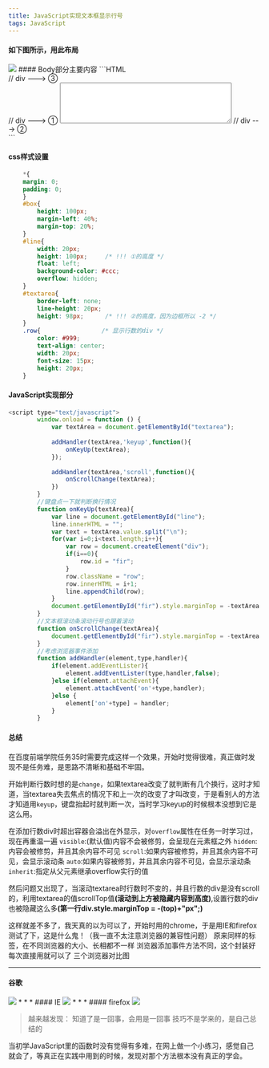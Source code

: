 ```yaml
---
title: JavaScript实现文本框显示行号
tags: JavaScript
---
```


#### 如下图所示，用此布局
<img src="http://7xslws.com1.z0.glb.clouddn.com/textarea2.png">
#### Body部分主要内容
```HTML
<div id="box">     // div ---> ③
	<div id="line"></div>    // div ---> ①
	<textarea id="textarea" rows="5" cols="40"></textarea>   // div ---> ②
</div>
```
<!-- more -->

#### css样式设置
``` CSS
	*{
	margin: 0;
	padding: 0;
	}
	#box{
		height: 100px;
		margin-left: 40%;
		margin-top: 20%;
	}
	#line{
		width: 20px;
		height: 100px;     /* !!! ①的高度 */
		float: left;
		background-color: #ccc;
		overflow: hidden;
	}
	#textarea{
		border-left: none;
		line-height: 20px;
		height: 98px;      /* !!! ②的高度，因为边框所以 -2 */
	}
	.row{                 /* 显示行数的div */
		color: #999;
		text-align: center;
		width: 20px;
		font-size: 15px;
		height: 20px;
	}
```
#### JavaScript实现部分
```Javascript
<script type="text/javascript">
		window.onload = function () {
			var textArea = document.getElementById("textarea");
			
			addHandler(textArea,'keyup',function(){    
				onKeyUp(textArea);
			}); 
			
			addHandler(textArea,'scroll',function(){
				onScrollChange(textArea);
			})
		}
		//键盘点一下就判断换行情况
		function onKeyUp(textArea){
			var line = document.getElementById("line");
			line.innerHTML = "";
			var text = textArea.value.split("\n");
			for(var i=0;i<text.length;i++){
				var row = document.createElement("div");
				if(i==0){
					row.id = "fir";
				}
				row.className = "row";
				row.innerHTML = i+1;
				line.appendChild(row);
			}
			document.getElementById("fir").style.marginTop = -textArea.scrollTop + "px";
		}
		//文本框滚动条滚动行号也跟着滚动
		function onScrollChange(textArea){
			document.getElementById("fir").style.marginTop = -textArea.scrollTop + "px";
		}
		//考虑浏览器事件添加
		function addHandler(element,type,handler){
			if(element.addEventLister){
				element.addEventLister(type,handler,false);
			}else if(element.attachEvent){
				element.attachEvent('on'+type,handler);
			}else {
				element['on'+type] = handler;
			}
		}
```
#### 总结
在百度前端学院任务35时需要完成这样一个效果，开始时觉得很难，真正做时发现不是任务难，是思路不清晰和基础不牢固。

开始判断行数时想的是`change`，如果textarea改变了就判断有几个换行，这时才知道，当textarea失去焦点的情况下和上一次的改变了才叫改变，于是看别人的方法才知道用`keyup`，键盘抬起时就判断一次，当时学习keyup的时候根本没想到它是这么用。

在添加行数div时超出容器会溢出在外显示，对`overflow`属性在任务一时学习过，现在再重温一遍
`visible`:(默认值)内容不会被修剪，会呈现在元素框之外
`hidden`:内容会被修剪，并且其余内容不可见
`scroll`:如果内容被修剪，并且其余内容不可见，会显示滚动条
`auto`:如果内容被修剪，并且其余内容不可见，会显示滚动条
`inherit`:指定从父元素继承overflow实行的值

然后问题又出现了，当滚动textarea时行数时不变的，并且行数的div是没有scroll的，利用textarea的值scrollTop值<strong>(滚动到上方被隐藏内容到高度)</strong>,设置行数的div也被隐藏这么多<strong>(第一行div.style.marginTop = -(top)+"px";)</strong>

这样就差不多了，我天真的以为可以了，开始时用的chrome，于是用IE和firefox测试了下，这是什么鬼！（我一直不太注意浏览器的兼容性问题）
原来同样的标签，在不同浏览器的大小、长相都不一样
浏览器添加事件方法不同，这个封装好每次直接用就可以了
三个浏览器对比图
*****
#### 谷歌
<img src="http://7xslws.com1.z0.glb.clouddn.com/Googletest.png">
* * *
#### IE
<img src="http://7xslws.com1.z0.glb.clouddn.com/ietest.png">
* * *
#### firefox
<img src="http://7xslws.com1.z0.glb.clouddn.com/firefoxtest.png">


> 越来越发现：
知道了是一回事，会用是一回事
技巧不是学来的，是自己总结的

当初学JavaScript里的函数时没有觉得有多难，在网上做一个小练习，感觉自己就会了，等真正在实践中用到的时候，发现对那个方法根本没有真正的学会。